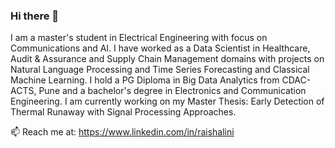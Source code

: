 ### Hi there 👋
I am a master's student in Electrical Engineering with focus on Communications and AI. I have worked as a Data Scientist in Healthcare, Audit & Assurance and Supply Chain Management domains with projects on Natural Language Processing and Time Series Forecasting and Classical Machine Learning. I hold a PG Diploma in Big Data Analytics from CDAC-ACTS, Pune and a bachelor's degree in Electronics and Communication Engineering.
I am currently working on my Master Thesis: Early Detection of Thermal Runaway with Signal Processing Approaches.

📫 Reach me at: https://www.linkedin.com/in/raishalini

<!--
**raishalini/raishalini** is a ✨ _special_ ✨ repository because its `README.md` (this file) appears on your GitHub profile.

Here are some ideas to get you started:

- 🔭 I’m currently working on ...
- 🌱 I’m currently learning ...
- 👯 I’m looking to collaborate on ...
- 🤔 I’m looking for help with ...
- 💬 Ask me about ...
- 📫 How to reach me: ...
- 😄 Pronouns: ...
- ⚡ Fun fact: ...
-->
